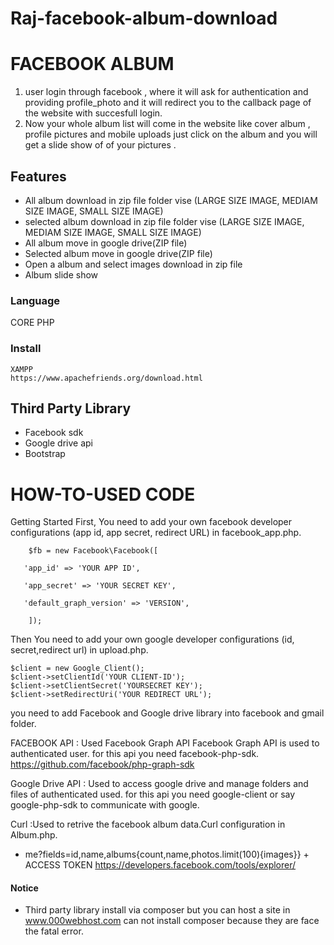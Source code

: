 # Raj-facebook-album-download

# FACEBOOK ALBUM
1. user login through facebook , where it will ask for authentication and providing  profile_photo and it will   redirect you to the callback page of the website with succesfull login.
2. Now your whole album list will come in the website like cover album , profile pictures and mobile uploads
just click on the album and you will get a slide show of of your pictures .

## Features 
* All album download in zip file folder vise (LARGE SIZE IMAGE, MEDIAM SIZE IMAGE, SMALL SIZE IMAGE)
* selected album download in zip file folder vise (LARGE SIZE IMAGE, MEDIAM SIZE IMAGE, SMALL SIZE IMAGE)
* All album move in google drive(ZIP file)
* Selected album move in google drive(ZIP file)
* Open a album and select images download in zip file
* Album slide show



### Language
   CORE PHP
   
### Install
    XAMPP
    https://www.apachefriends.org/download.html
  
## Third Party Library
* Facebook sdk
* Google drive api
* Bootstrap


# HOW-TO-USED CODE
Getting Started First, You need to add your own facebook developer configurations (app id, app secret, redirect URL) in facebook_app.php.

        $fb = new Facebook\Facebook([
	  
	   'app_id' => 'YOUR APP ID',
	   
	   'app_secret' => 'YOUR SECRET KEY',
	   
	   'default_graph_version' => 'VERSION',
	  
	    ]);
     
Then You need to add your own google developer configurations (id, secret,redirect url) in upload.php.

	$client = new Google_Client();
	$client->setClientId('YOUR CLIENT-ID');
	$client->setClientSecret('YOURSECRET KEY');
	$client->setRedirectUri('YOUR REDIRECT URL');


you need to add Facebook and Google drive library into facebook and gmail folder.

FACEBOOK API : Used Facebook Graph API Facebook Graph API is used to authenticated user. for this api you need facebook-php-sdk.
https://github.com/facebook/php-graph-sdk

Google Drive API : Used to access google drive and manage folders and files of authenticated used. for this api you need google-client or say google-php-sdk to communicate with google.

Curl :Used to retrive the facebook album data.Curl configuration in Album.php.
* me?fields=id,name,albums{count,name,photos.limit(100){images}} + ACCESS TOKEN
https://developers.facebook.com/tools/explorer/


#### Notice
* Third party library install via composer but you can host a site in www.000webhost.com can not install composer because they are face the fatal error.

